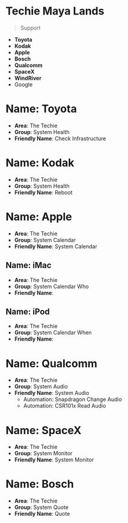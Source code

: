 # Techie Maya Lands

> Support

- __Toyota__
- __Kodak__
- __Apple__
- __Bosch__
- __Qualcomm__
- __SpaceX__
- __WindRiver__
- Google

# Name: Toyota

- __Area__: The Techie
- __Group__: System Health
- __Friendly Name__: Check Infrastructure

# Name: Kodak

- __Area__: The Techie
- __Group__: System Health
- __Friendly Name__: Reboot

# Name: Apple

- __Area__: The Techie
- __Group__: System Calendar
- __Friendly Name__: System Calendar

## Name: iMac

- __Area__: The Techie
- __Group__: System Calendar Who
- __Friendly Name__: 

## Name: iPod

- __Area__: The Techie
- __Group__: System Calendar When
- __Friendly Name__: 

# Name: Qualcomm

- __Area__: The Techie
- __Group__: System Audio
- __Friendly Name__: System Audio
  - Automation: Snapdragon Change Audio
  - Automation: CSR101x Read Audio

# Name: SpaceX

- __Area__: The Techie
- __Group__: System Monitor
- __Friendly Name__: System Monitor

# Name: Bosch

- __Area__: The Techie
- __Group__: System Quote
- __Friendly Name__: Quote
